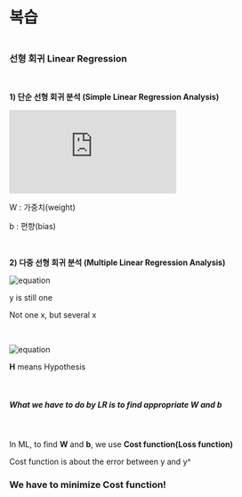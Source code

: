 # 복습

### <br/>선형 회귀 Linear Regression

<br/>

__1) 단순 선형 회귀 분석 (Simple Linear Regression Analysis)__  

![equation](https://latex.codecogs.com/svg.latex?y%20=%20Wx%20+b)

W : 가중치(weight)   

b : 편향(bias)   

<br/>

__2) 다중 선형 회귀 분석 (Multiple Linear Regression Analysis)__     

   

![equation](https://latex.codecogs.com/svg.latex?y%20=%20{W_1x_1%20+%20W_2x_2%20+%20...%20W_nx_n%20+%20b})       

y is still one   

Not one x, but several x      

<br/>

![equation](https://latex.codecogs.com/svg.latex?H(x)%20=%20{Wx%20+%20b})    

__H__ means Hypothesis    

<br/>

##### What we have to do by LR is to find _appropriate W and b_

<br/>

In ML, to find __W__ and __b__, we use __Cost function(Loss function)__    

Cost function is about the error between y and y^    

### We have to minimize Cost function!     



